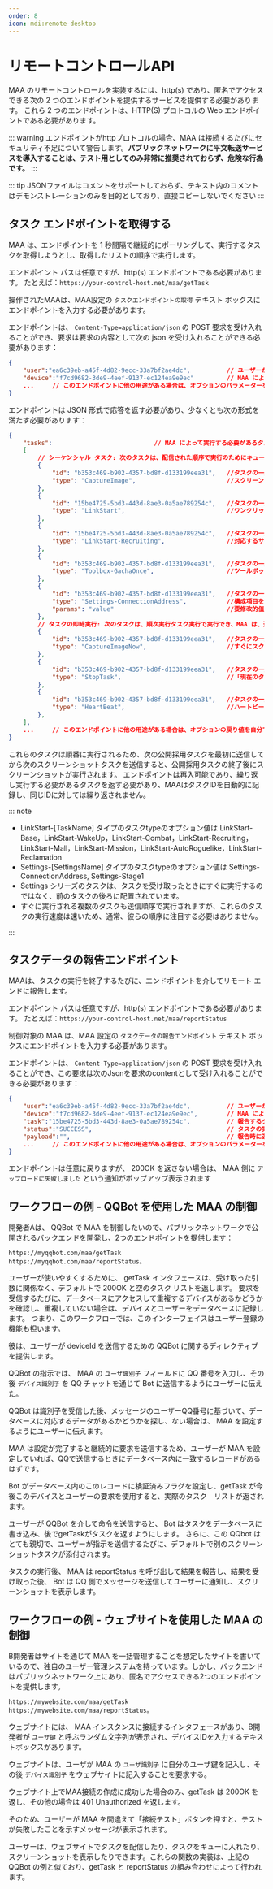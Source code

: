 ```yaml
---
order: 8
icon: mdi:remote-desktop
---
```


# リモートコントロールAPI

MAA のリモートコントロールを実装するには、http(s) であり、匿名でアクセスできる次の 2 つのエンドポイントを提供するサービスを提供する必要があります。 これら 2 つのエンドポイントは、HTTP(S) プロトコルの Web エンドポイントである必要があります。

::: warning
エンドポイントがhttpプロトコルの場合、MAA は接続するたびにセキュリティ不足について警告します。**パブリックネットワークに平文転送サービスを導入することは、テスト用としてのみ非常に推奨されておらず、危険な行為です。**
:::

::: tip
JSONファイルはコメントをサポートしておらず、テキスト内のコメントはデモンストレーションのみを目的としており、直接コピーしないでください
:::

## タスク エンドポイントを取得する

MAA は、エンドポイントを 1 秒間隔で継続的にポーリングして、実行するタスクを取得しようとし、取得したリストの順序で実行します。

エンドポイント パスは任意ですが、http(s) エンドポイントである必要があります。 たとえば：`https://your-control-host.net/maa/getTask`

操作されたMAAは、MAA設定の `タスクエンドポイントの取得` テキスト ボックスにエンドポイントを入力する必要があります。

エンドポイントは、 `Content-Type=application/json` の POST 要求を受け入れることができ、要求は要求の内容として次の json を受け入れることができる必要があります：

```json
{
    "user":"ea6c39eb-a45f-4d82-9ecc-33a7bf2ae4dc",          // ユーザーがMAA設定に入力するユーザー識別子。
    "device":"f7cd9682-3de9-4eef-9137-ec124ea9e9ec"         // MAA によって自動的に生成されるデバイス識別子。
    ...     // このエンドポイントに他の用途がある場合は、オプションのパラメーターを自分で追加できますが、MAA は user と device のみを渡します
}
```

エンドポイントは JSON 形式で応答を返す必要があり、少なくとも次の形式を満たす必要があります：

```json
{
    "tasks":                            // MAA によって実行する必要があるタスクのリストは、例に示すように現在サポートされており、タスクがない場合、接続は無効と見なされます。
    [
        // シーケンシャル タスク: 次のタスクは、配信された順序で実行のためにキューに入れられます
        {
            "id": "b353c469-b902-4357-bd8f-d133199eea31",   //タスクの一意の ID である文字列型、タスクがデブリーフィングされるのときに使用されます
            "type": "CaptureImage",                         //スクリーンショット タスクは、現在のシミュレーターのスクリーンショットを撮り、それを Base64 文字列の形式でデブリーフィング タスクのペイロードに配置します。 このタイプのタスクを配信する必要がある場合は、スクリーンショットが数十メガバイトになり、一般的なゲートウェイの既定のサイズ制限を超えるため、エンドポイントが受け入れることができる最大要求サイズに注意することが重要です。
        },
        {
            "id": "15be4725-5bd3-443d-8ae3-0a5ae789254c",   //タスクの一意の ID である文字列型、タスクがデブリーフィングされるのときに使用されます
            "type": "LinkStart",                            //ワンクリックで周回を始める
        },
        {
            "id": "15be4725-5bd3-443d-8ae3-0a5ae789254c",   //タスクの一意の ID である文字列型、タスクがデブリーフィングされるのときに使用されます
            "type": "LinkStart-Recruiting",                 //対応するサブ機能を、現在の構成に従って個別にワンクリックで実行し、メインインターフェイスのその機能のチェックボックスを無視します。 このタイプのオプションの値を以下で説明します
        },
        {
            "id": "b353c469-b902-4357-bd8f-d133199eea31",   //タスクの一意の ID である文字列型、タスクがデブリーフィングされるのときに使用されます
            "type": "Toolbox-GachaOnce",                    //ツールボックス内の本物のガチャタスク、種類の選択可能な値は次のとおりです：Toolbox-GachaOnce, Toolbox-GachaTenTimes
        },
        {
            "id": "b353c469-b902-4357-bd8f-d133199eea31",   //タスクの一意の ID である文字列型、タスクがデブリーフィングされるのときに使用されます
            "type": "Settings-ConnectionAddress",           //構成項目を変更するタスク、ConfigurationHelper.SetValue("ConnectionAddress", params) を実行することと同じです; セキュリティ上の理由から、すべての構成を変更できるわけではなく、変更できる構成を以下に詳しく説明します。
            "params": "value"                               //要修改的值
        },
        // タスクの即時実行: 次のタスクは、順次実行タスク実行で実行でき、MAA は、通常、リモートコントロール機能自体を制御するために使用される、次のタスクのいずれかができるだけ早く結果を返すことを保証します。
        {
            "id": "b353c469-b902-4357-bd8f-d133199eea31",   //タスクの一意の ID である文字列型、タスクがデブリーフィングされるのときに使用されます
            "type": "CaptureImageNow",                      //すぐにスクリーンショットタスクは基本的に上記のスクリーンショットタスクと同じですが、唯一の違いは、タスクが他のタスクを待たずにすぐに実行されることです。
        },
        {
            "id": "b353c469-b902-4357-bd8f-d133199eea31",   //タスクの一意の ID である文字列型、タスクがデブリーフィングされるのときに使用されます
            "type": "StopTask",                             //「現在のタスクの終了」タスクは、現在実行中のタスクの終了を試みます。 タスクリストに他のタスクがある場合は、次のタスクが先に進みます。 タスクは、現在のタスクが停止されたことを確認してから戻るのを待たないため、ハートビートタスクを使用して、停止コマンドが有効になったことを確認します。
        },
        {
            "id": "b353c469-b902-4357-bd8f-d133199eea31",   //タスクの一意の ID である文字列型、タスクがデブリーフィングされるのときに使用されます
            "type": "HeartBeat",                            //ハートビートタスクは、即時に返却され、現在の「シーケンシャルタスク」キューで実行中のタスクのIDをPayloadとして返却し、現在実行中のタスクがない場合は空文字列を返します。
        },
    ],
    ...     // このエンドポイントに他の用途がある場合は、オプションの戻り値を自分で追加できますが、MAA は"tasks"を読み取るだけです
}
```

これらのタスクは順番に実行されるため、次の公開採用タスクを最初に送信してから次のスクリーンショットタスクを送信すると、公開採用タスクの終了後にスクリーンショットが実行されます。
エンドポイントは再入可能であり、繰り返し実行する必要があるタスクを返す必要があり、MAAはタスクIDを自動的に記録し、同じIDに対しては繰り返されません。

::: note

- LinkStart-[TaskName] タイプのタスクtypeのオプション値は LinkStart-Base，LinkStart-WakeUp，LinkStart-Combat，LinkStart-Recruiting，LinkStart-Mall，LinkStart-Mission，LinkStart-AutoRoguelike，LinkStart-Reclamation
- Settings-[SettingsName] タイプのタスクtypeのオプション値は Settings-ConnectionAddress, Settings-Stage1
- Settings シリーズのタスクは、タスクを受け取ったときにすぐに実行するのではなく、前のタスクの後ろに配置されています。
- すぐに実行される複数のタスクも送信順序で実行されますが、これらのタスクの実行速度は速いため、通常、彼らの順序に注目する必要はありません。

:::

## タスクデータの報告エンドポイント

MAAは、タスクの実行を終了するたびに、エンドポイントを介してリモート エンドに報告します。

エンドポイント パスは任意ですが、http(s) エンドポイントである必要があります。 たとえば：`https://your-control-host.net/maa/reportStatus`

制御対象の MAA は、MAA 設定の `タスクデータの報告エンドポイント` テキスト ボックスにエンドポイントを入力する必要があります。

エンドポイントは、 `Content-Type=application/json` の POST 要求を受け入れることができ、この要求は次のJsonを要求のcontentとして受け入れることができる必要があります：

```json
{
    "user":"ea6c39eb-a45f-4d82-9ecc-33a7bf2ae4dc",          // ユーザーがMAA設定に入力するユーザー識別子。
    "device":"f7cd9682-3de9-4eef-9137-ec124ea9e9ec",        // MAA によって自動的に生成されるデバイス識別子。
    "task":"15be4725-5bd3-443d-8ae3-0a5ae789254c",          // 報告するタスクのID、取得するタスクのIDに対応します。
    "status":"SUCCESS",                                     // タスクの実行結果、 SUCCESS または FAILED 。一般的には、タスクが正常に実行されたかどうかに関係なく、 FAILED のみが返され、 FAILED は上記のタスク紹介で明確に述べられている特別な場合にのみ返されます。
    "payload":"",                                           // 報告時に運ばれるデータ、文字列型。 タスクの種類によって異なり、たとえば、スクリーンショットタスクを報告する場合、スクリーンショットの Base64 文字列がここに運ばれます。
    ...     // このエンドポイントに他の用途がある場合は、オプションのパラメーターを自分で追加できますが、MAA は "user" と "device" のみを渡します
}
```

エンドポイントは任意に戻りますが、 200OK を返さない場合は、 MAA 側に `アップロードに失敗しました` という通知がポップアップ表示されます

## ワークフローの例 - QQBot を使用した MAA の制御

開発者Aは、 QQBot で MAA を制御したいので、パブリックネットワークで公開されるバックエンドを開発し、2つのエンドポイントを提供します：

```text
https://myqqbot.com/maa/getTask
https://myqqbot.com/maa/reportStatus。
```

ユーザーが使いやすくするために、 getTask インタフェースは、受け取った引数に関係なく、デフォルトで 200OK と空のタスク リストを返します。
要求を受信するたびに、データベースにアクセスして重複するデバイスがあるかどうかを確認し、重複していない場合は、デバイスとユーザーをデータベースに記録します。
つまり、このワークフローでは、このインターフェイスはユーザー登録の機能も担います。

彼は、ユーザーが deviceId を送信するための QQBot に関するディレクティブを提供します。

QQBot の指示では、 MAA の `ユーザ識別子` フィールドに QQ 番号を入力し、その後 `デバイス識別子` を QQ チャットを通じて Bot に送信するようにユーザーに伝えた。

QQBot は識別子を受信した後、メッセージのユーザーQQ番号に基づいて、データベースに対応するデータがあるかどうかを探し、ない場合は、 MAA を設定するようにユーザーに伝えます。

MAA は設定が完了すると継続的に要求を送信するため、ユーザーが MAA を設定していれば、QQで送信するときにデータベース内に一致するレコードがあるはずです。

Bot がデータベース内のこのレコードに検証済みフラグを設定し、getTask が今後このデバイスとユーザーの要求を使用すると、実際のタスク　リストが返されます。

ユーザーが QQBot を介して命令を送信すると、 Bot はタスクをデータベースに書き込み、後でgetTaskがタスクを返すようにします。 さらに、この QQbot はとても親切で、ユーザーが指示を送信するたびに、デフォルトで別のスクリーンショットタスクが添付されます。

タスクの実行後、 MAA は reportStatus を呼び出して結果を報告し、結果を受け取った後、 Bot は QQ 側でメッセージを送信してユーザーに通知し、スクリーンショットを表示します。

## ワークフローの例 - ウェブサイトを使用した MAA の制御

B開発者はサイトを通じて MAA を一括管理することを想定したサイトを書いているので、独自のユーザー管理システムを持っています。しかし、バックエンドはパブリックネットワーク上にあり、匿名でアクセスできる2つのエンドポイントを提供します。

```text
https://mywebsite.com/maa/getTask
https://mywebsite.com/maa/reportStatus。
```

ウェブサイトには、 MAA インスタンスに接続するインタフェースがあり、B開発者が `ユーザ鍵` と呼ぶランダム文字列が表示され、デバイスIDを入力するテキストボックスがあります。

ウェブサイトは、ユーザが MAA の `ユーザ識別子` に自分のユーザ鍵を記入し、その後 `デバイス識別子` をウェブサイトに記入することを要求する。

ウェブサイト上でMAA接続の作成に成功した場合のみ、getTask は 200OK を返し、その他の場合は 401 Unauthorized を返します。

そのため、ユーザーが MAA を間違えて「接続テスト」ボタンを押すと、テストが失敗したことを示すメッセージが表示されます。

ユーザーは、ウェブサイトでタスクを配信したり、タスクをキューに入れたり、スクリーンショットを表示したりできます。これらの関数の実装は、上記の QQBot の例と似ており、getTask と reportStatus の組み合わせによって行われます。
